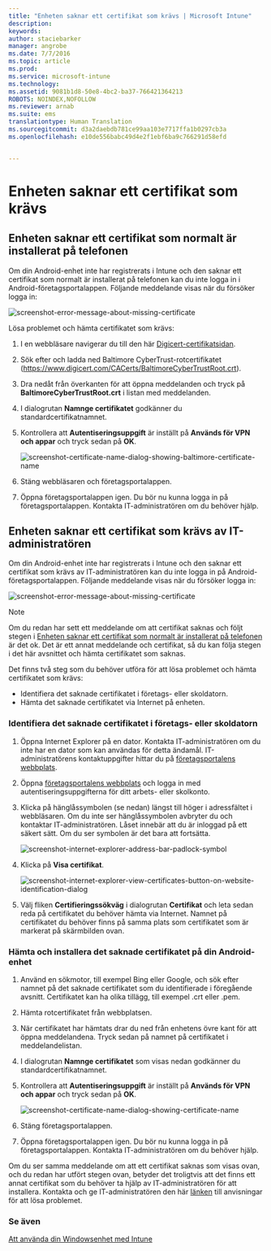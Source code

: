 ```yaml
---
title: "Enheten saknar ett certifikat som krävs | Microsoft Intune"
description: 
keywords: 
author: staciebarker
manager: angrobe
ms.date: 7/7/2016
ms.topic: article
ms.prod: 
ms.service: microsoft-intune
ms.technology: 
ms.assetid: 9081b1d8-50e8-4bc2-ba37-766421364213
ROBOTS: NOINDEX,NOFOLLOW
ms.reviewer: arnab
ms.suite: ems
translationtype: Human Translation
ms.sourcegitcommit: d3a2daebdb781ce99aa103e7717ffa1b0297cb3a
ms.openlocfilehash: e10de556babc49d4e2f1ebf6ba9c766291d58efd


---
```



# Enheten saknar ett certifikat som krävs


## Enheten saknar ett certifikat som normalt är installerat på telefonen
Om din Android-enhet inte har registrerats i Intune och den saknar ett certifikat som normalt är installerat på telefonen kan du inte logga in i Android-företagsportalappen. Följande meddelande visas när du försöker logga in:

![screenshot-error-message-about-missing-certificate](./media/andr-cert_install-1-cert_missing.png)

Lösa problemet och hämta certifikatet som krävs:

1.  I en webbläsare navigerar du till den här [Digicert-certifikatsidan](https://www.digicert.com/digicert-root-certificates.htm).

2.  Sök efter och ladda ned Baltimore CyberTrust-rotcertifikatet (https://www.digicert.com/CACerts/BaltimoreCyberTrustRoot.crt).

3.  Dra nedåt från överkanten för att öppna meddelanden och tryck på **BaltimoreCyberTrustRoot.crt** i listan med meddelanden.

4.  I dialogrutan **Namnge certifikatet** godkänner du standardcertifikatnamnet.

5. Kontrollera att **Autentiseringsuppgift** är inställt på **Används för VPN och appar** och tryck sedan på **OK**.

    ![screenshot-certificate-name-dialog-showing-baltimore-certificate-name](./media/andr-cert_install-2-add_cert_name.png)

6. Stäng webbläsaren och företagsportalappen.

7. Öppna företagsportalappen igen. Du bör nu kunna logga in på företagsportalappen. Kontakta IT-administratören om du behöver hjälp.

## Enheten saknar ett certifikat som krävs av IT-administratören
Om din Android-enhet inte har registrerats i Intune och den saknar ett certifikat som krävs av IT-administratören kan du inte logga in på Android-företagsportalappen. Följande meddelande visas när du försöker logga in:

![screenshot-error-message-about-missing-certificate](./media/andr-cert_install-1-cert_missing.png)

>[!NOTE]
> Om du redan har sett ett meddelande om att certifikat saknas och följt stegen i [Enheten saknar ett certifikat som normalt är installerat på telefonen](#your-device-is-missing-a-certificate-that-usually-comes-installed-on-your-phone) är det ok. Det är ett annat meddelande och certifikat, så du kan följa stegen i det här avsnittet och hämta certifikatet som saknas.

Det finns två steg som du behöver utföra för att lösa problemet och hämta certifikatet som krävs:

- Identifiera det saknade certifikatet i företags- eller skoldatorn.
- Hämta det saknade certifikatet via Internet på enheten.

### Identifiera det saknade certifikatet i företags- eller skoldatorn

1. Öppna Internet Explorer på en dator. Kontakta IT-administratören om du inte har en dator som kan användas för detta ändamål. IT-administratörens kontaktuppgifter hittar du på [företagsportalens webbplats](http://portal.manage.microsoft.com).

2. Öppna [företagsportalens webbplats](http://portal.manage.microsoft.com) och logga in med autentiseringsuppgifterna för ditt arbets- eller skolkonto.

3. Klicka på hänglåssymbolen (se nedan) längst till höger i adressfältet i webbläsaren. Om du inte ser hänglåssymbolen avbryter du och kontaktar IT-administratören. Låset innebär att du är inloggad på ett säkert sätt. Om du ser symbolen är det bara att fortsätta.

    ![screenshot-internet-explorer-address-bar-padlock-symbol](./media/andr-missing-cert-ie-padlock-symbol.png)

4. Klicka på **Visa certifikat**.

    ![screenshot-internet-explorer-view-certificates-button-on-website-identification-dialog](./media/andr-missg-cert-ie-view-cert-button.png)

5. Välj fliken **Certifieringssökväg** i dialogrutan **Certifikat** och leta sedan reda på certifikatet du behöver hämta via Internet. Namnet på certifikatet du behöver finns på samma plats som certifikatet som är markerat på skärmbilden ovan.

### Hämta och installera det saknade certifikatet på din Android-enhet

1. Använd en sökmotor, till exempel Bing eller Google, och sök efter namnet på det saknade certifikatet som du identifierade i föregående avsnitt. Certifikatet kan ha olika tillägg, till exempel .crt eller .pem.

2. Hämta rotcertifikatet från webbplatsen.

3. När certifikatet har hämtats drar du ned från enhetens övre kant för att öppna meddelandena. Tryck sedan på namnet på certifikatet i meddelandelistan.

4. I dialogrutan **Namnge certifikatet** som visas nedan godkänner du standardcertifikatnamnet.

5. Kontrollera att **Autentiseringsuppgift** är inställt på **Används för VPN och appar** och tryck sedan på **OK**.

    ![screenshot-certificate-name-dialog-showing-certificate-name](./media/andr-missing-cert-cert-name.png)

6. Stäng företagsportalappen.

7. Öppna företagsportalappen igen. Du bör nu kunna logga in på företagsportalappen. Kontakta IT-administratören om du behöver hjälp.

Om du ser samma meddelande om att ett certifikat saknas som visas ovan, och du redan har utfört stegen ovan, betyder det troligtvis att det finns ett annat certifikat som du behöver ta hjälp av IT-administratören för att installera. Kontakta och ge IT-administratören den här [länken](/intune/troubleshoot/troubleshoot-device-enrollment-in-intune#android-certificate-issues) till anvisningar för att lösa problemet.

### Se även
[Att använda din Windowsenhet med Intune](using-your-windows-device-with-intune.md)



<!--HONumber=Aug16_HO4-->



